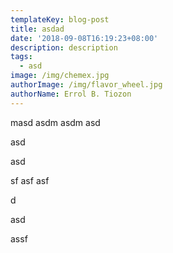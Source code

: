 ```yaml
---
templateKey: blog-post
title: asdad
date: '2018-09-08T16:19:23+08:00'
description: description
tags:
  - asd
image: /img/chemex.jpg
authorImage: /img/flavor_wheel.jpg
authorName: Errol B. Tiozon
---
```

masd asdm asdm asd

asd

asd

sf asf asf

d

asd

assf
